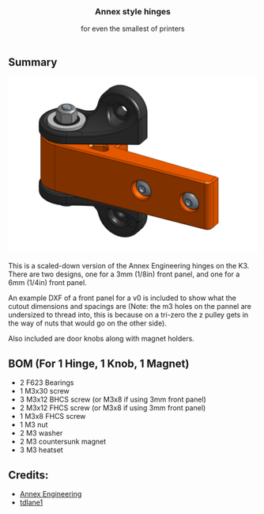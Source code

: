<br/>
<p align="center">
  <h3 align="center">Annex style hinges </h3>

  <p align="center">
    for even the smallest of printers
    <br/>
    <br/>
  </p>
</p>



## Summary

<p align="left">
  <img src="Images/hinge iso.png" width="600">
</p>

This is a scaled-down version of the Annex Engineering hinges on the K3.
There are two designs, one for a 3mm (1/8in) front panel, and one for a 6mm (1/4in) front panel. 

An example DXF of a front panel for a v0 is included to show what the cutout dimensions and spacings are (Note: the m3 holes on the pannel are undersized to thread into, this is because on a tri-zero the z pulley gets in the way of nuts that would go on the other side).

Also included are door knobs along with magnet holders.

## BOM (For 1 Hinge, 1 Knob, 1 Magnet)

 - 2 F623 Bearings
 - 1 M3x30 screw
 - 3 M3x12 BHCS screw (or M3x8 if using 3mm front panel)
 - 2 M3x12 FHCS screw (or M3x8 if using 3mm front panel)
 - 1 M3x8 FHCS screw
 - 1 M3 nut
 - 2 M3 washer
 - 2 M3 countersunk magnet
 - 3 M3 heatset

## Credits:
* [Annex Engineering](https://github.com/Annex-Engineering)
* [tdlane1](https://github.com/tdlane1/Various-Bits-and-Bobs/tree/main/1515%20Annex%20Hinges)
